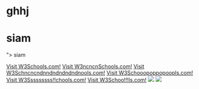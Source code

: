 
# ghhj
<h1>siam</h1>
"><script>alert(1)</script>
<a src="https://www.google.com">siam</a>

<a href="https://www.w3schools.com">Visit W3Schools.com!</a>
<a href="https://www.w3schools.com" target="_blank">Visit W3ncncnSchools.com!</a>
<a href="https://www.w3schools.com" target="_parent">Visit W3Schncncndnndndndndndnools.com!</a>
<a href="https://www.w3schools.com" target="_self">Visit W3Schooopoppopoopls.com!</a>
<a href="https://www.w3schools.com" target="_top">Visit W3Sssssssss!!chools.com!</a>
<a href="https://www.w3schools.com" target="_blank">Visit W3Schoo!!!ls.com!</a>
<img src="xss" onerror=alert(1)>
<img src="https://profile-photos.hackerone-user-content.com/variants/000/001/894/1de36b69ee85cb77397b0ee01ddbabd7ed47a3dd_original.jpg/85f6d5c01963c8cef31884ce7d29a43746ed24df025aa533eceb0cda6220f027" onerror=alert(1)>


